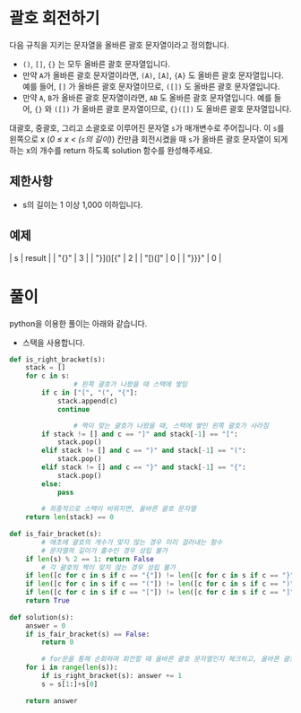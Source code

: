 # 괄호 회전하기

다음 규칙을 지키는 문자열을 올바른 괄호 문자열이라고 정의합니다.

- `()`, `[]`, `{}` 는 모두 올바른 괄호 문자열입니다.
- 만약 `A`가 올바른 괄호 문자열이라면, `(A)`, `[A]`, `{A}` 도 올바른 괄호 문자열입니다. 예를 들어, `[]` 가 올바른 괄호 문자열이므로, `([])` 도 올바른 괄호 문자열입니다.
- 만약 `A`, `B`가 올바른 괄호 문자열이라면, `AB` 도 올바른 괄호 문자열입니다. 예를 들어, `{}` 와 `([])` 가 올바른 괄호 문자열이므로, `{}([])` 도 올바른 괄호 문자열입니다.

대괄호, 중괄호, 그리고 소괄호로 이루어진 문자열 `s`가 매개변수로 주어집니다. 이 `s`를 왼쪽으로 x (*0 ≤ x < (`s`의 길이)*) 칸만큼 회전시켰을 때 `s`가 올바른 괄호 문자열이 되게 하는 x의 개수를 return 하도록 solution 함수를 완성해주세요.

## 제한사항

- s의 길이는 1 이상 1,000 이하입니다.

## 예제

| s | result |
| "[](){}" | 3 |
| "}]()[{" | 2 |
| "[)(]" | 0 |
| "}}}" | 0 |


# 풀이

python을 이용한 풀이는 아래와 같습니다.

- 스택을 사용합니다.

```python
def is_right_bracket(s):
    stack = []
    for c in s:
				# 왼쪽 괄호가 나왔을 때 스택에 쌓임
        if c in ["[", "(", "{"]:
            stack.append(c)
            continue

				# 짝이 맞는 괄호가 나왔을 때, 스택에 쌓인 왼쪽 괄호가 사라짐        
        if stack != [] and c == "]" and stack[-1] == "[":
            stack.pop()
        elif stack != [] and c == ")" and stack[-1] == "(":
            stack.pop()
        elif stack != [] and c == "}" and stack[-1] == "{":
            stack.pop()
        else:
            pass
    
		# 최종적으로 스택이 비워지면, 올바른 괄호 문자열
    return len(stack) == 0
    
def is_fair_bracket(s):
		# 애초에 괄호의 개수가 맞지 않는 경우 미리 걸러내는 함수
		# 문자열의 길이가 홀수인 경우 성립 불가
    if len(s) % 2 == 1: return False
		# 각 괄호의 짝이 맞지 않는 경우 성립 불가
    if len([c for c in s if c == "{"]) != len([c for c in s if c == "}"]): return False
    if len([c for c in s if c == "("]) != len([c for c in s if c == ")"]): return False
    if len([c for c in s if c == "["]) != len([c for c in s if c == "]"]): return False
    return True
    
def solution(s):
    answer = 0
    if is_fair_bracket(s) == False:
        return 0
    
		# for문을 통해 순회하며 회전할 때 올바른 괄호 문자열인지 체크하고, 올바른 괄호 문자열이면 answer 증가
    for i in range(len(s)):
        if is_right_bracket(s): answer += 1
        s = s[1:]+s[0]
    
    return answer
```